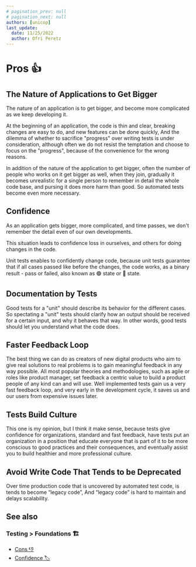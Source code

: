 ```yaml
---
# pagination_prev: null
# pagination_next: null
authors: [unicop]
last_update:
  date: 11/25/2022
  author: Ofri Peretz
---
```


# Pros 👍

## The Nature of Applications to Get Bigger

The nature of an application is to get bigger, and become more complicated as we keep developing it.

At the beginning of an application, the code is thin and clear, breaking changes are easy to do, and new features can be done quickly, And the dilemma of whether to sacrifice "progress" over writing tests is under consideration, although often we do not resist the temptation and choose to focus on the "progress", because of the convenience for the wrong reasons.

In addition of the nature of the application to get bigger, often the number of people who works on it get bigger as well, when they join, gradually it becomes unrealistic for a single person to remember in detail the whole code base, and pursing it does more harm than good.
So automated tests become even more necessary.

## Confidence

As an application gets bigger, more complicated, and time passes, we don't remember the detail even of our own developments.

This situation leads to confidence loss in ourselves, and others for doing changes in the code.

Unit tests enables to confidently change code, because unit tests guarantee that if all cases passed like before the changes, the code works, as a binary result - pass or failed,
also known as 🟢 state or 🔴 state.

## Documentation by Tests

Good tests for a "unit" should describe its behavior for the different cases.
So spectating a "unit" tests should clarify how an output should be received for a certain input, and why it behaves that way.
In other words, good tests should let you understand what the code does.

## Faster Feedback Loop

The best thing we can do as creators of new digital products who aim to give real solutions to real problems is to gain meaningful feedback in any way possible. All most popular theories and methodologies, such as agile or roles like product manager, set feedback a centric value to build a product people of any kind can and will use. Well implemented tests gain us a very fast feedback loop, and very early in the development cycle, it saves us and our users from expensive issues later.

## Tests Build Culture

This one is my opinion, but I think it make sense, because tests give confidence for organizations, standard and fast feedback, have tests put an organization in a position that educate everyone that is part of it to be more conscious to good practices and their consequences, and eventually assist you to build healthier and more professional culture.

## Avoid Write Code That Tends to be Deprecated

Over time production code that is uncovered by automated test code, is tends to become “legacy code”, And “legacy code” is hard to maintain and delays scalability.

<!-- ## Credits 🎖️

- Yuto - **[How to determine test values for unit testing](https://www.technicalfeeder.com/2022/04/how-to-determine-test-values-for-unit/)** - Good article explain also the pros of unit tests. -->

<!-- - Martin Fowler, Kent Beck, David Heinemeier - **[Is TDD Dead?](https://martinfowler.com/articles/is-tdd-dead/)** - 1: TDD and Confidence - A series of conversations on the topic of Test-Driven Development (TDD) and its impact upon software design. -->

## See also

### Testing > Foundations 🏗️

- [Cons 👎](./cons.md)
- [Confidence 🏷️](./confidence.md)
